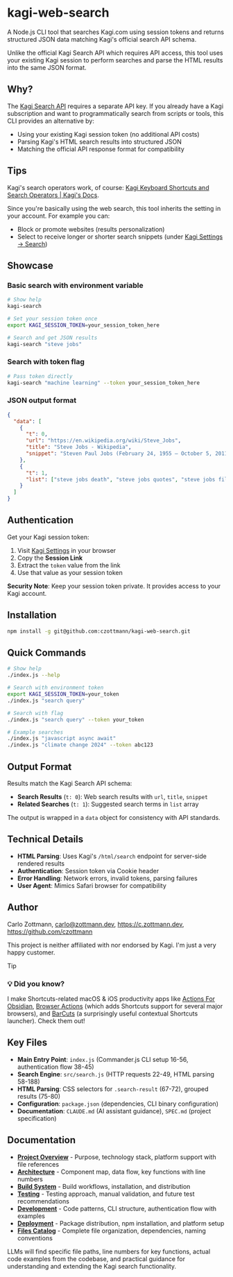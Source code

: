# kagi-web-search

A Node.js CLI tool that searches Kagi.com using session tokens and returns structured JSON data matching Kagi's official search API schema.

Unlike the official Kagi Search API which requires API access, this tool uses your existing Kagi session to perform searches and parse the HTML results into the same JSON format.

## Why?

The [Kagi Search API](https://kagi.com/api) requires a separate API key. If you already have a Kagi subscription and want to programmatically search from scripts or tools, this CLI provides an alternative by:

- Using your existing Kagi session token (no additional API costs)
- Parsing Kagi's HTML search results into structured JSON
- Matching the official API response format for compatibility

## Tips

Kagi's search operators work, of course: [Kagi Keyboard Shortcuts and Search Operators | Kagi's Docs](https://help.kagi.com/kagi/features/search-operators.html#search-operators-1).

Since you're basically using the web search, this tool inherits the setting in your account. For example you can:

- Block or promote websites (results personalization)
- Select to receive longer or shorter search snippets (under [Kagi Settings → Search](https://kagi.com/settings/search))


## Showcase

### Basic search with environment variable

```bash
# Show help
kagi-search

# Set your session token once
export KAGI_SESSION_TOKEN=your_session_token_here

# Search and get JSON results
kagi-search "steve jobs"
```

### Search with token flag

```bash
# Pass token directly
kagi-search "machine learning" --token your_session_token_here
```

### JSON output format

```json
{
  "data": [
    {
      "t": 0,
      "url": "https://en.wikipedia.org/wiki/Steve_Jobs",
      "title": "Steve Jobs - Wikipedia",
      "snippet": "Steven Paul Jobs (February 24, 1955 – October 5, 2011) was an American businessman..."
    },
    {
      "t": 1,
      "list": ["steve jobs death", "steve jobs quotes", "steve jobs film"]
    }
  ]
}
```

## Authentication

Get your Kagi session token:

1. Visit [Kagi Settings](https://kagi.com/settings/user_details) in your browser
2. Copy the **Session Link**
3. Extract the `token` value from the link
4. Use that value as your session token

**Security Note**: Keep your session token private. It provides access to your Kagi account.

## Installation

```bash
npm install -g git@github.com:czottmann/kagi-web-search.git
```


## Quick Commands

```bash
# Show help
./index.js --help

# Search with environment token
export KAGI_SESSION_TOKEN=your_token
./index.js "search query"

# Search with flag
./index.js "search query" --token your_token

# Example searches
./index.js "javascript async await"
./index.js "climate change 2024" --token abc123
```

## Output Format

Results match the Kagi Search API schema:

- **Search Results** (`t: 0`): Web search results with `url`, `title`, `snippet`
- **Related Searches** (`t: 1`): Suggested search terms in `list` array

The output is wrapped in a `data` object for consistency with API standards.

## Technical Details

- **HTML Parsing**: Uses Kagi's `/html/search` endpoint for server-side rendered results
- **Authentication**: Session token via Cookie header
- **Error Handling**: Network errors, invalid tokens, parsing failures
- **User Agent**: Mimics Safari browser for compatibility

## Author

Carlo Zottmann, <carlo@zottmann.dev>, https://c.zottmann.dev, https://github.com/czottmann

This project is neither affiliated with nor endorsed by Kagi. I'm just a very happy customer.

> [!TIP]
> ### 💡 Did you know?
>
> I make Shortcuts-related macOS & iOS productivity apps like [Actions For Obsidian](https://actions.work/actions-for-obsidian), [Browser Actions](https://actions.work/browser-actions) (which adds Shortcuts support for several major browsers), and [BarCuts](https://actions.work/barcuts) (a surprisingly useful contextual Shortcuts launcher). Check them out!

## Key Files

- **Main Entry Point**: `index.js` (Commander.js CLI setup 16-56, authentication flow 38-45)
- **Search Engine**: `src/search.js` (HTTP requests 22-49, HTML parsing 58-188)
- **HTML Parsing**: CSS selectors for `.search-result` (67-72), grouped results (75-80)
- **Configuration**: `package.json` (dependencies, CLI binary configuration)
- **Documentation**: `CLAUDE.md` (AI assistant guidance), `SPEC.md` (project specification)

## Documentation

- **[Project Overview](docs/project-overview.md)** - Purpose, technology stack, platform support with file references
- **[Architecture](docs/architecture.md)** - Component map, data flow, key functions with line numbers
- **[Build System](docs/build-system.md)** - Build workflows, installation, and distribution
- **[Testing](docs/testing.md)** - Testing approach, manual validation, and future test recommendations
- **[Development](docs/development.md)** - Code patterns, CLI structure, authentication flow with examples
- **[Deployment](docs/deployment.md)** - Package distribution, npm installation, and platform setup
- **[Files Catalog](docs/files.md)** - Complete file organization, dependencies, naming conventions

LLMs will find specific file paths, line numbers for key functions, actual code examples from the codebase, and practical guidance for understanding and extending the Kagi search functionality.
